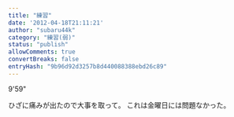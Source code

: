 ```yaml
---
title: "練習"
date: '2012-04-18T21:11:21'
author: "subaru44k"
category: "練習(弱)"
status: "publish"
allowComments: true
convertBreaks: false
entryHash: "9b96d92d3257b8d440088388ebd26c89"
---
```

9'59"

ひざに痛みが出たので大事を取って。
これは金曜日には問題なかった。
